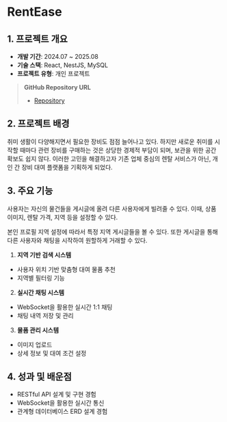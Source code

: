 # RentEase

## 1. 프로젝트 개요

-   **개발 기간**: 2024.07 ~ 2025.08
-   **기술 스택**: React, NestJS, MySQL
-   **프로젝트 유형**: 개인 프로젝트

> **GitHub Repository URL**
>
> -   [Repository](https://github.com/1Dohyeon/RentEase)

## 2. 프로젝트 배경

취미 생활이 다양해지면서 필요한 장비도 점점 늘어나고 있다. 하지만 새로운 취미를 시작할 때마다 관련 장비를 구매하는 것은 상당한 경제적 부담이 되며, 보관을 위한 공간 확보도 쉽지 않다. 이러한 고민을 해결하고자 기존 업체 중심의 렌탈 서비스가 아닌, 개인 간 장비 대여 플랫폼을 기획하게 되었다.

## 3. 주요 기능

사용자는 자신의 물건들을 게시글에 올려 다른 사용자에게 빌려줄 수 있다. 이때, 상품 이미지, 렌탈 가격, 지역 등을 설정할 수 있다.

본인 프로필 지역 설정에 따라서 특정 지역 게시글들을 볼 수 있다. 또한 게시글을 통해 다른 사용자와 채팅을 시작하여 원할하게 거래할 수 있다.

1. **지역 기반 검색 시스템**

-   사용자 위치 기반 맞춤형 대여 물품 추천
-   지역별 필터링 기능

2. **실시간 채팅 시스템**

-   WebSocket을 활용한 실시간 1:1 채팅
-   채팅 내역 저장 및 관리

3. **물품 관리 시스템**

-   이미지 업로드
-   상세 정보 및 대여 조건 설정

## 4. 성과 및 배운점

-   RESTful API 설계 및 구현 경험
-   WebSocket을 활용한 실시간 통신
-   관계형 데이터베이스 ERD 설계 경험
